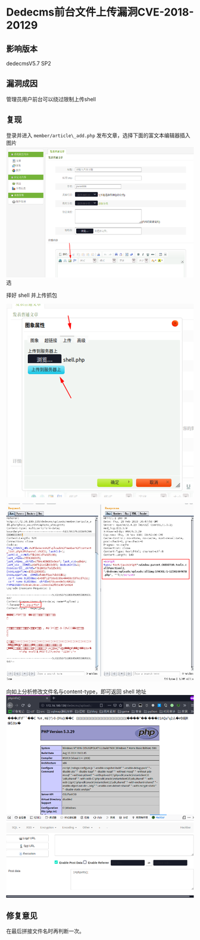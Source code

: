 # Dedecms前台文件上传漏洞CVE-2018-20129

## 影响版本

dedecmsV5.7 SP2

## 漏洞成因

管理员用户前台可以绕过限制上传shell

## 复现

登录并进入 `member/article\_add.php` 发布文章，选择下面的富文本编辑器插入图片 ![](Dedecms%E5%89%8D%E5%8F%B0%E6%96%87%E4%BB%B6%E4%B8%8A%E4%BC%A0%E6%BC%8F%E6%B4%9ECVE-2018-20129/af04d86a30794181263cad493b759731.png) 选

择好 shell 并上传抓包

 ![](Dedecms%E5%89%8D%E5%8F%B0%E6%96%87%E4%BB%B6%E4%B8%8A%E4%BC%A0%E6%BC%8F%E6%B4%9ECVE-2018-20129/189e02e32f8fc9c11570e03236594d1a.png) 

![](Dedecms%E5%89%8D%E5%8F%B0%E6%96%87%E4%BB%B6%E4%B8%8A%E4%BC%A0%E6%BC%8F%E6%B4%9ECVE-2018-20129/e3fef918b39b14960583f1d4e0fcb8c0.png) 

向如上分析修改文件名与content-type，即可返回 shell 地址 ![](Dedecms%E5%89%8D%E5%8F%B0%E6%96%87%E4%BB%B6%E4%B8%8A%E4%BC%A0%E6%BC%8F%E6%B4%9ECVE-2018-20129/3c7c9ec6b57528d6d3171b7153b5445b.png)

## 修复意见

在最后拼接文件名时再判断一次。